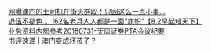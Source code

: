   
[网曝澳门的士司机在街头群殴！只因这么一点小事...](http://www.dianyue.me/archives/185/0l92d0kn11a761wf/)  
[退伍不褪色 ，162名老兵人人都是一面“旗帜”【8.2早起知天下】](http://www.dianyue.me/archives/050/ecvylstg4r7qz7du/)  
[业务资料内部参考20180731-天风证券PTA会议纪要](http://www.dianyue.me/archives/433/6a8wapwxxf23zpts/)  
[书评速递 | 澳门变成坏孩子？](http://www.dianyue.me/archives/339/hwloe1wtf03cy5t1/)